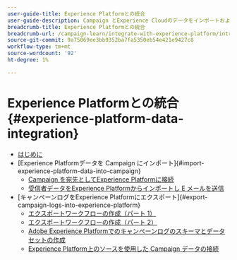```yaml
---
user-guide-title: Experience Platformとの統合
user-guide-description: Campaign とExperience Cloudのデータをインポートおよびエクスポートし、2 つのソリューション間で通信できるようにする方法を説明します。
breadcrumb-title: Experience Platformとの統合
breadcrumb-url: /campaign-learn/integrate-with-experience-platform/introduction.html
source-git-commit: 9a75069ee3bb9352ba7fa5350eb54e421e9427c8
workflow-type: tm+mt
source-wordcount: '92'
ht-degree: 1%

---
```



# Experience Platformとの統合 {#experience-platform-data-integration}

+ [はじめに](/help/tutorial-integrate-with-experience-platform/introduction.md)
+ [Experience Platformデータを Campaign にインポート]{#import-experience-platform-data-into-campaign}
   + [Campaign を宛先としてExperience Platformに接続](/help/tutorial-integrate-with-experience-platform/connect-campaign-to-experience-platform-as-destination.md)
   + [受信者データをExperience Platformからインポートし E メールを送信](/help/tutorial-integrate-with-experience-platform/import-recipient-data-from-platform.md)
+ [キャンペーンログをExperience Platformにエクスポート]{#export-campaign-logs-into-experience-platform}
   + [エクスポートワークフローの作成（パート 1）](/help/tutorial-integrate-with-experience-platform/workflow-to-find-last-modified-date.md)
   + [エクスポートワークフローの作成（パート 2）](/help/tutorial-integrate-with-experience-platform/extract-format-save-data-to-external-account.md)
   + [Adobe Experience Platformでのキャンペーンログのスキーマとデータセットの作成](/help/tutorial-integrate-with-experience-platform/create-a-campaign-logs-schema-and-dataset-in-experience-platform.md)
   + [Experience Platform上のソースを使用した Campaign データの接続](/help/tutorial-integrate-with-experience-platform/connect-campaign-data-using-s3-as-source-on-platform.md)
